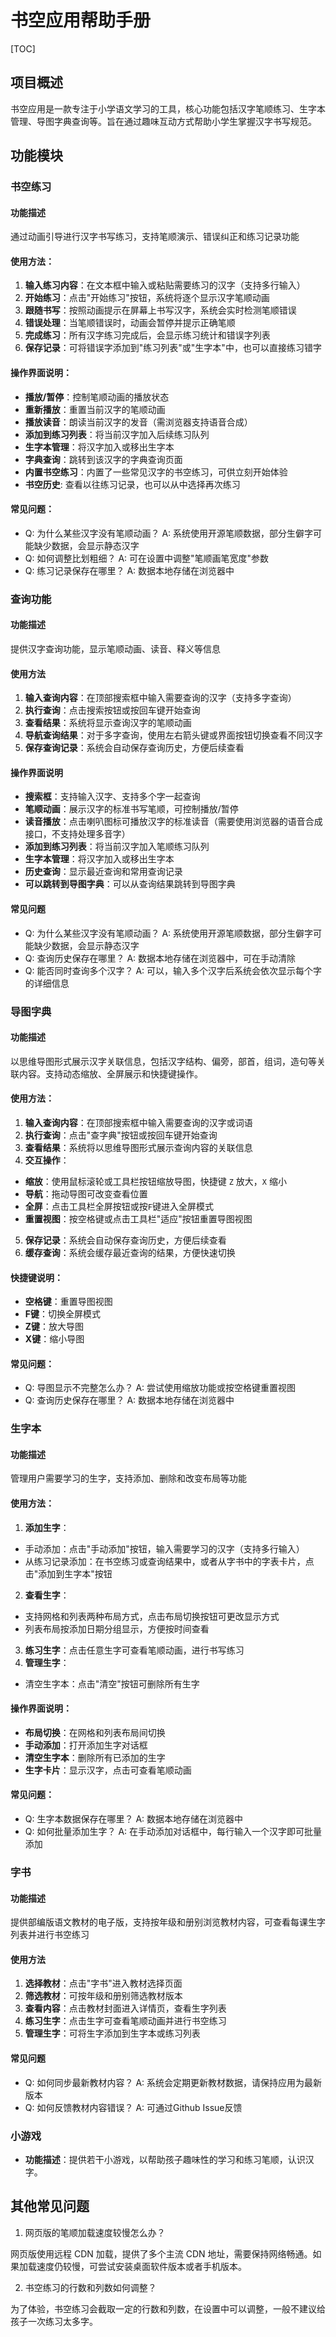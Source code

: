 # 书空应用帮助手册

[TOC]

## 项目概述

书空应用是一款专注于小学语文学习的工具，核心功能包括汉字笔顺练习、生字本管理、导图字典查询等。旨在通过趣味互动方式帮助小学生掌握汉字书写规范。

## 功能模块

### 书空练习

#### **功能描述**

通过动画引导进行汉字书写练习，支持笔顺演示、错误纠正和练习记录功能

#### **使用方法**：

1. **输入练习内容**：在文本框中输入或粘贴需要练习的汉字（支持多行输入）
2. **开始练习**：点击"开始练习"按钮，系统将逐个显示汉字笔顺动画
3. **跟随书写**：按照动画提示在屏幕上书写汉字，系统会实时检测笔顺错误
4. **错误处理**：当笔顺错误时，动画会暂停并提示正确笔顺
5. **完成练习**：所有汉字练习完成后，会显示练习统计和错误字列表
6. **保存记录**：可将错误字添加到"练习列表"或"生字本"中，也可以直接练习错字

#### **操作界面说明**：

- **播放/暂停**：控制笔顺动画的播放状态
- **重新播放**：重置当前汉字的笔顺动画
- **播放读音**：朗读当前汉字的发音（需浏览器支持语音合成）
- **添加到练习列表**：将当前汉字加入后续练习队列
- **生字本管理**：将汉字加入或移出生字本
- **字典查询**：跳转到该汉字的字典查询页面
- **内置书空练习**：内置了一些常见汉字的书空练习，可供立刻开始体验
- **书空历史**: 查看以往练习记录，也可以从中选择再次练习

#### **常见问题**：

- Q: 为什么某些汉字没有笔顺动画？
  A: 系统使用开源笔顺数据，部分生僻字可能缺少数据，会显示静态汉字
- Q: 如何调整比划粗细？
  A: 可在设置中调整"笔顺画笔宽度"参数
- Q: 练习记录保存在哪里？
  A: 数据本地存储在浏览器中

### 查询功能

#### **功能描述**

提供汉字查询功能，显示笔顺动画、读音、释义等信息

#### **使用方法**

1. **输入查询内容**：在顶部搜索框中输入需要查询的汉字（支持多字查询）
2. **执行查询**：点击搜索按钮或按回车键开始查询
3. **查看结果**：系统将显示查询汉字的笔顺动画
4. **导航查询结果**：对于多字查询，使用左右箭头键或界面按钮切换查看不同汉字
5. **保存查询记录**：系统会自动保存查询历史，方便后续查看

#### **操作界面说明**

- **搜索框**：支持输入汉字、支持多个字一起查询
- **笔顺动画**：展示汉字的标准书写笔顺，可控制播放/暂停
- **读音播放**：点击喇叭图标可播放汉字的标准读音（需要使用浏览器的语音合成接口，不支持处理多音字）
- **添加到练习列表**：将当前汉字加入笔顺练习队列
- **生字本管理**：将汉字加入或移出生字本
- **历史查询**：显示最近查询和常用查询记录
- **可以跳转到导图字典**：可以从查询结果跳转到导图字典

#### **常见问题**

- Q: 为什么某些汉字没有笔顺动画？
  A: 系统使用开源笔顺数据，部分生僻字可能缺少数据，会显示静态汉字
- Q: 查询历史保存在哪里？
  A: 数据本地存储在浏览器中，可在手动清除
- Q: 能否同时查询多个汉字？
  A: 可以，输入多个汉字后系统会依次显示每个字的详细信息

### 导图字典

#### **功能描述**

以思维导图形式展示汉字关联信息，包括汉字结构、偏旁，部首，组词，造句等关联内容。支持动态缩放、全屏展示和快捷键操作。

#### **使用方法**：

1. **输入查询内容**：在顶部搜索框中输入需要查询的汉字或词语
2. **执行查询**：点击"查字典"按钮或按回车键开始查询
3. **查看结果**：系统将以思维导图形式展示查询内容的关联信息
4. **交互操作**：

- **缩放**：使用鼠标滚轮或工具栏按钮缩放导图，快捷键 `Z` 放大，`X` 缩小
- **导航**：拖动导图可改变查看位置
- **全屏**：点击工具栏全屏按钮或按`F`键进入全屏模式
- **重置视图**：按空格键或点击工具栏"适应"按钮重置导图视图

5. **保存记录**：系统会自动保存查询历史，方便后续查看
6. **缓存查询**：系统会缓存最近查询的结果，方便快速切换

#### **快捷键说明**：

- **空格键**：重置导图视图
- **F键**：切换全屏模式
- **Z键**：放大导图
- **X键**：缩小导图

#### **常见问题**：

- Q: 导图显示不完整怎么办？
  A: 尝试使用缩放功能或按空格键重置视图
- Q: 查询历史保存在哪里？
  A: 数据本地存储在浏览器中

### 生字本

#### **功能描述**

管理用户需要学习的生字，支持添加、删除和改变布局等功能

#### **使用方法**：

1. **添加生字**：

- 手动添加：点击"手动添加"按钮，输入需要学习的汉字（支持多行输入）
- 从练习记录添加：在书空练习或查询结果中，或者从字书中的字表卡片，点击"添加到生字本"按钮

2. **查看生字**：

- 支持网格和列表两种布局方式，点击布局切换按钮可更改显示方式
- 列表布局按添加日期分组显示，方便按时间查看

3. **练习生字**：点击任意生字可查看笔顺动画，进行书写练习
4. **管理生字**：

- 清空生字本：点击"清空"按钮可删除所有生字

#### **操作界面说明**：

- **布局切换**：在网格和列表布局间切换
- **手动添加**：打开添加生字对话框
- **清空生字本**：删除所有已添加的生字
- **生字卡片**：显示汉字，点击可查看笔顺动画

#### **常见问题**：

- Q: 生字本数据保存在哪里？
  A: 数据本地存储在浏览器中
- Q: 如何批量添加生字？
  A: 在手动添加对话框中，每行输入一个汉字即可批量添加

### 字书

#### **功能描述**

提供部编版语文教材的电子版，支持按年级和册别浏览教材内容，可查看每课生字列表并进行书空练习

#### **使用方法**

1. **选择教材**：点击"字书"进入教材选择页面
2. **筛选教材**：可按年级和册别筛选教材版本
3. **查看内容**：点击教材封面进入详情页，查看生字列表
4. **练习生字**：点击生字可查看笔顺动画并进行书空练习
5. **管理生字**：可将生字添加到生字本或练习列表

#### **常见问题**

- Q: 如何同步最新教材内容？
  A: 系统会定期更新教材数据，请保持应用为最新版本
- Q: 如何反馈教材内容错误？
  A: 可通过Github Issue反馈

### 小游戏

- **功能描述**：提供若干小游戏，以帮助孩子趣味性的学习和练习笔顺，认识汉字。

## 其他常见问题

1. 网页版的笔顺加载速度较慢怎么办？

网页版使用远程 CDN 加载，提供了多个主流 CDN 地址，需要保持网络畅通。如果加载速度仍较慢，可尝试安装桌面软件版本或者手机版本。

2. 书空练习的行数和列数如何调整？

为了体验，书空练习会截取一定的行数和列数，在设置中可以调整，一般不建议给孩子一次练习太多字。
